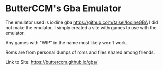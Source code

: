 # ButterCCM's Gba Emulator

The emulator used is iodine gba https://github.com/taisel/IodineGBA I did not make the emulator, I simply created a site with games to use with the emulator.

Any games with "WIP" in the name most likely won't work.

Roms are from personal dumps of roms and files shared among friends.

Link to Site: https://butterccm.github.io/gba/
